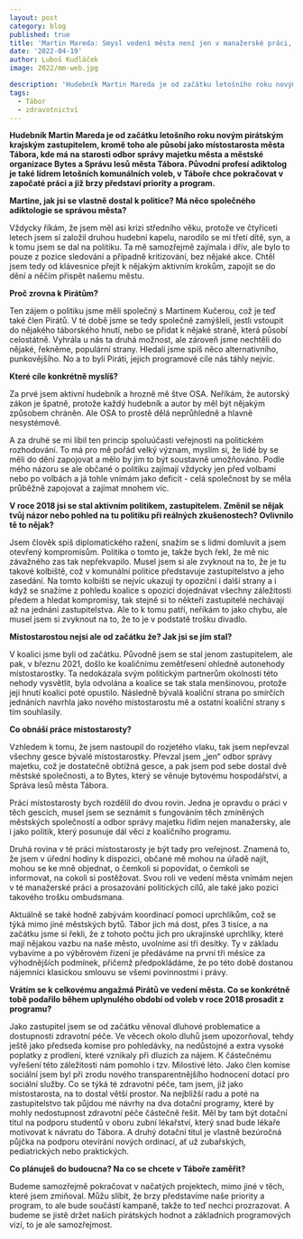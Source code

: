 ```yaml
---
layout: post
category: blog
published: true
title: 'Martin Mareda: Smysl vedení města není jen v manažerské práci, ale také v komunikaci s lidmi'
date: '2022-04-19'
author: Luboš Kudláček
image: 2022/mm-web.jpg

description: 'Hudebník Martin Mareda je od začátku letošního roku novým pirátským krajským zastupitelem, kromě toho ale působí jako místostarosta města Tábora,  kde má na starosti odbor správy majetku města a městské organizace Bytes a Správu lesů města Tábora. Původní profesí adiktolog je také lídrem letošních komunálních voleb, v Táboře chce pokračovat v započaté práci a již brzy představí priority a program.'
tags:
  - Tábor
  - zdravotnictví
---
```

**Hudebník Martin Mareda je od začátku letošního roku novým pirátským krajským zastupitelem, kromě toho ale působí jako místostarosta města Tábora,  kde má na starosti odbor správy majetku města a městské organizace Bytes a Správu lesů města Tábora. Původní profesí adiktolog je také lídrem letošních komunálních voleb, v Táboře chce pokračovat v započaté práci a již brzy představí priority a program.**

**Martine, jak jsi se vlastně dostal k politice? Má něco společného adiktologie se správou města?**

Vždycky říkám, že jsem měl asi krizi středního věku, protože ve čtyřiceti letech jsem si založil druhou hudební kapelu, narodilo se mi třetí dítě, syn, a k tomu jsem se dal na politiku. Ta mě samozřejmě zajímala i dřív, ale bylo to pouze z pozice sledování a případně kritizování, bez nějaké akce. Chtěl jsem tedy od klávesnice přejít k nějakým aktivním krokům, zapojit se do dění a něčím přispět našemu městu.

**Proč zrovna k Pirátům?**

Ten zájem o politiku jsme měli společný s Martinem Kučerou, což je teď také člen Pirátů. V té době jsme se tedy společně zamýšleli, jestli vstoupit do nějakého táborského hnutí, nebo se přidat k nějaké straně, která působí celostátně. Vyhrála u nás ta druhá možnost, ale zároveň jsme nechtěli do nějaké, řekněme, populární strany. Hledali jsme spíš něco alternativního, punkovějšího. No a to byli Piráti, jejich programové cíle nás táhly nejvíc.

**Které cíle konkrétně myslíš?**

Za prvé jsem aktivní hudebník a hrozně mě štve OSA. Neříkám, že autorský zákon je špatně, protože každý hudebník a autor by měl být nějakým způsobem chráněn. Ale OSA to prostě dělá neprůhledně a hlavně nesystémově. 

A za druhé se mi líbil ten princip spoluúčasti veřejnosti na politickém rozhodování. To má pro mě pořád velký význam, myslím si, že lidé by se měli do dění zapojovat a mělo by jim to být soustavně umožňováno. Podle mého názoru se ale občané o politiku zajímají vždycky jen před volbami nebo po volbách a já tohle vnímám jako deficit - celá společnost by se měla průběžně zapojovat a zajímat mnohem víc.

**V roce 2018 jsi se stal aktivním politikem, zastupitelem. Změnil se nějak tvůj názor nebo pohled na tu politiku při reálných zkušenostech? Ovlivnilo tě to nějak?**

Jsem člověk spíš diplomatického ražení, snažím se s lidmi domluvit a jsem otevřený kompromisům. Politika o tomto je, takže bych řekl, že mě nic závažného zas tak nepřekvapilo. Musel jsem si ale zvyknout na to, že je tu takové kolbiště, což v komunální politice představuje zastupitelstvo a jeho zasedání. Na tomto kolbišti se nejvíc ukazují ty opoziční i další strany a i když se snažíme z pohledu koalice s opozicí dojednávat všechny záležitosti předem a hledat kompromisy, tak stejně si to někteří zastupitelé nechávají až na jednání zastupitelstva. Ale to k tomu patří, neříkám to jako chybu, ale musel jsem si zvyknout na to, že to je v podstatě trošku divadlo.

**Místostarostou nejsi ale od začátku že? Jak jsi se jím stal?** 

V koalici jsme byli od začátku. Původně jsem se stal jenom zastupitelem, ale pak, v březnu 2021, došlo ke koaličnímu zemětřesení ohledně autonehody místostarostky. Ta nedokázala svým politickým partnerům okolnosti této nehody vysvětlit, byla odvolána a koalice se tak stala menšinovou, protože její hnutí koalici poté opustilo. Následně bývalá koaliční strana po smírčích jednáních navrhla jako nového místostarostu mě a ostatní koaliční strany s tím souhlasily.

**Co obnáší práce místostarosty?**

Vzhledem k tomu, že jsem nastoupil do rozjetého vlaku, tak jsem nepřevzal všechny gesce bývalé místostarostky. Převzal jsem „jen“ odbor správy majetku, což je dostatečně obtížná gesce, a pak jsem pod sebe dostal dvě městské společnosti, a to Bytes, který se věnuje bytovému hospodářství, a Správa lesů města Tábora.

Práci místostarosty bych rozdělil do dvou rovin. Jedna je opravdu o práci v těch gescích, musel jsem se seznámit s fungováním těch zmíněných městských společností a odbor správy majetku řídím nejen manažersky, ale i  jako politik, který posunuje dál věci z koaličního programu.

Druhá rovina v té práci místostarosty je být tady pro veřejnost. Znamená to, že jsem v úřední hodiny k dispozici, občané mě mohou na úřadě najít, mohou se ke mně objednat, o čemkoli si popovídat, o čemkoli se informovat, na cokoli si postěžovat. Svou roli ve vedení města vnímám nejen v té manažerské práci a prosazování politických cílů, ale také jako pozici takového trošku ombudsmana.

Aktuálně se také hodně zabývám koordinací pomoci uprchlíkům, což se týká mimo jiné městských bytů. Tábor jich má dost, přes 3 tisíce, a na začátku jsme si řekli, že z tohoto počtu jich pro ukrajinské uprchlíky, které mají nějakou vazbu na naše město, uvolníme asi tři desítky. Ty v základu vybavíme a po výběrovém řízení je předáváme na první tři měsíce za výhodnějších podmínek, přičemž předpokládáme, že po této době dostanou nájemníci klasickou smlouvu se všemi povinnostmi i právy.  

**Vrátím se k celkovému angažmá Pirátů ve vedení města. Co se konkrétně tobě podařilo během uplynulého období od voleb v roce 2018 prosadit z programu?**

Jako zastupitel jsem se od začátku věnoval dluhové problematice a dostupnosti zdravotní péče. Ve věcech okolo dluhů jsem upozorňoval, tehdy ještě jako předseda komise pro pohledávky, na nedůstojné a extra vysoké poplatky z prodlení, které vznikaly při dluzích za nájem. K částečnému vyřešení této záležitosti nám pomohlo i tzv. Milostivé léto. Jako člen komise sociální jsem byl při zrodu nového  transparentnějšího hodnocení dotací pro sociální služby. Co se týká té zdravotní péče, tam jsem, již jako místostarosta, na to dostal větší prostor. Na nejbližší radu a poté na zastupitelstvo tak půjdou mé návrhy na dva dotační programy, které by mohly nedostupnost zdravotní péče částečně řešit. Měl by tam být dotační titul na podporu studentů v oboru zubní lékařství, který snad bude lékaře motivovat k návratu do Tábora. A druhý dotační titul je vlastně bezúročná půjčka na podporu otevírání nových ordinací, ať už zubařských, pediatrických nebo praktických.

**Co plánuješ do budoucna? Na co se chcete v Táboře zaměřit?**

Budeme samozřejmě pokračovat v načatých projektech, mimo jiné v těch, které jsem zmiňoval. Můžu slíbit, že brzy představíme naše priority a program, to ale bude součástí kampaně, takže to teď nechci prozrazovat. A budeme se jistě držet našich pirátských hodnot a základních programových vizí, to je ale samozřejmost.
